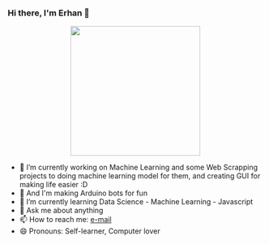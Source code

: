 
### Hi there, I'm Erhan 👋

<p align="center">
  <img width="256" height="256" src="https://user-images.githubusercontent.com/80072131/115317263-c56d6280-a183-11eb-8bb4-72d436c5a7d9.png">
</p>


- 🔭 I’m currently working on Machine Learning and some Web Scrapping projects to doing machine learning model for them, and creating GUI for making life easier :D
- 🤙  And I'm making Arduino bots for fun 
- 🌱 I’m currently learning Data Science - Machine Learning - Javascript 
- 💬 Ask me about anything
- 📫 How to reach me: [e-mail](erhan_namli@outlook.com)
- 😄 Pronouns: Self-learner, Computer lover
